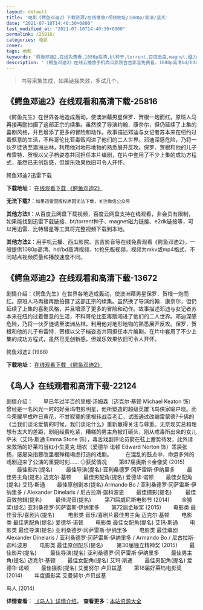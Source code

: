 ```yaml
---
layout: default
title: '电影《鳄鱼邓迪2》下载资源/在线播放/视频地址/1080p/高清/蓝光'
date: "2021-07-10T14:40:30+0800"
last_modified_at: "2021-07-10T14:40:30+0800"
permalink: /25816/
categories: 电影
cover:
tags: 电影
keywords: '鳄鱼邓迪2,在线免费看,1080p高清,bt种子,torrent,百度云盘,magnet,磁力链,迅雷下载资源'
description: '《鳄鱼邓迪2》在线云播放手机西瓜影院吉吉影音免费看，1080p高清bd/hd未删减完整版和tc抢先枪版，mkv/mp4格式，附带bt/torrent种子、magnet/磁力链、百度云盘、网盘资源迅雷下载链接'
---
```


>内容采集生成，如果链接失效，多试几个。


## 《鳄鱼邓迪2》在线观看和高清下载-25816

《鳄鱼先生》在世界各地造成轰动，使澳洲藉男星保罗．贺根一炮而红。原班人马再接再励拍摄了这部正宗的续集。虽然换了导演约翰．康奈尔，但仍延续了上集的喜剧风格，并且增添了更多的冒险和动作。故事描述邓迪与女记者苏本来在纽约过着惬意的生活，不料哥伦比亚毒贩闯进了他们的二人世界。邓迪深感危险，乃将一伙歹徒诱至澳洲丛林，利用他对地形地物的熟悉展开反攻。保罗．贺根和他的儿子布雷特．贺根以父子档姿态共同担任本片编剧，在片中套用了不少上集的成功方程式，虽然已无创新感，但娱乐效果依旧可令人开怀。</p>


鳄鱼邓迪2迅雷下载

**下载地址**： [在线观看下载 《鳄鱼邓迪2》](https://www.993dy.com//vod-detail-id-22319.html) 


**无法下载?**：`如果迅雷因版权原因无法下载，关注微信公众号 `

**其他方法1**：从百度云网盘下载视频，百度云网盘支持在线观看，非会员有限制，如果能找到迅雷下载链接、bt/torrent种子、magnet磁力链接、e2dk链接等，可以用迅雷、比特彗星等工具将完整视频下载到本地。

**其他方法2**：用手机云播、西瓜影院、吉吉影音等在线免费观看《鳄鱼邓迪2》，一般提供1080p高清、hd/bd高清视频、tc抢先版视频，视频为mkv或mp4格式，不同站点视频质量和播放速度不同。


## 《鳄鱼邓迪2》在线观看和高清下载-13672

剧情介绍：《鳄鱼先生》在世界各地造成轰动，使澳洲藉男星保罗．贺根一炮而红。原班人马再接再励拍摄了这部正宗的续集。虽然换了导演约翰．康奈尔，但仍延续了上集的喜剧风格，并且增添了更多的冒险和动作。故事描述邓迪与女记者苏本来在纽约过着惬意的生活，不料哥伦比亚毒贩闯进了他们的二人世界。邓迪深感危险，乃将一伙歹徒诱至澳洲丛林，利用他对地形地物的熟悉展开反攻。保罗．贺根和他的儿子布雷特．贺根以父子档姿态共同担任本片编剧，在片中套用了不少上集的成功方程式，虽然已无创新感，但娱乐效果依旧可令人开怀。


鳄鱼邓迪2 (1988)

**下载地址**： [在线观看下载 《鳄鱼邓迪2》](https://www.btbtdy.me/btdy/dy5655.html) 


## 《鸟人》在线观看和高清下载-22124

剧情介绍：　　早已年过半百的里根·汤姆森（迈克尔·基顿 Michael Keaton 饰）曾经是一名风光一时的好莱坞电影明星，他所塑造的超级英雄飞鸟侠家喻户晓。而今荣耀早成昨日黄花，不甘寂寞的里根转战百老汇，试图通过改编雷蒙德?卡佛的《当我们谈论爱情的时候，我们谈论什么》重新赢得关注与尊重。无奈现实总和理想有太大的差距，剧组经费吃紧，糟糕的男主角被灯砸头，刚从戒毒所出来的女儿萨米（艾玛·斯通 Emma Stone 饰），毒舌戏剧评论员箭在弦上蓄势待发，此外请来救场的好莱坞当红小生麦克·珊农（爱德华·诺顿 Edward Norton 饰）乖戾张扬，屡屡染指篡改里根殚精竭虑打造的戏剧。    　　在混乱的鼓点中，命运多舛的戏剧迎来了公演的重要时刻……   ◎获奖情况   　　第87届奥斯卡金像奖 (2015)   　　最佳影片(提名)  　　最佳导演(提名) 亚利桑德罗·冈萨雷斯·伊纳里多 　　最佳男主角(提名) 迈克尔·基顿 　　最佳男配角(提名) 爱德华·诺顿 　　最佳女配角(提名) 艾玛·斯通 　　最佳原创剧本(提名) Armando Bo / 亚利桑德罗·冈萨雷斯·伊纳里多 / Alexander Dinelaris / 尼古拉斯·迦科波恩 　　最佳摄影(提名)  　　最佳音效剪辑(提名)  　　最佳混音(提名)  　　第71届威尼斯电影节 (2014)   　　金狮奖(提名) 亚利桑德罗·冈萨雷斯·伊纳里多 　　第72届金球奖 (2015)   　　电影类 最佳音乐/喜剧片(提名)  　　电影类 音乐/喜剧片最佳男主角 迈克尔·基顿 　　电影类 最佳男配角(提名) 爱德华·诺顿 　　电影类 最佳女配角(提名) 艾玛·斯通 　　电影类 最佳导演(提名) 亚利桑德罗·冈萨雷斯·伊纳里多 　　电影类 最佳编剧 Alexander Dinelaris / 亚利桑德罗·冈萨雷斯·伊纳里多 / Armando Bo / 尼古拉斯·迦科波恩 　　电影类 最佳原创配乐(提名)  　　第30届独立精神奖 (2015)   　　最佳影片(提名)  　　最佳导演(提名) 亚利桑德罗·冈萨雷斯·伊纳里多 　　最佳男主角(提名) 迈克尔·基顿 　　最佳女配角(提名) 艾玛·斯通 　　最佳男配角(提名) 爱德华·诺顿 　　最佳摄影(提名) 艾曼努尔·卢贝兹基 　　第18届好莱坞电影奖 (2014)   　　年度摄影奖 艾曼努尔·卢贝兹基


鸟人 (2014)

**详情查看**： [《鸟人》详情介绍](/movie/22124/)， **查看更多**：[本站资源大全](/movie/t/all/)

